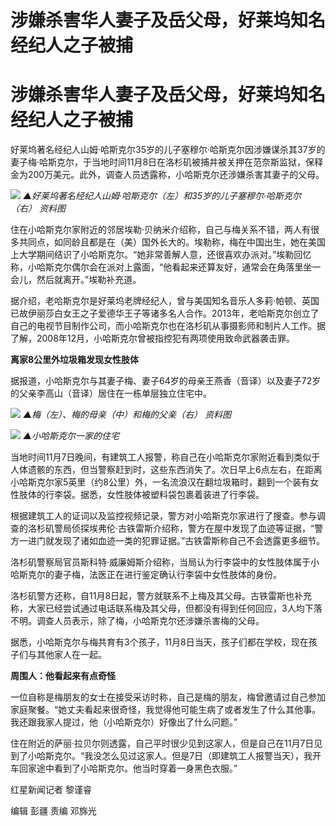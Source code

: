 # 涉嫌杀害华人妻子及岳父母，好莱坞知名经纪人之子被捕

# 涉嫌杀害华人妻子及岳父母，好莱坞知名经纪人之子被捕

好莱坞著名经纪人山姆·哈斯克尔35岁的儿子塞穆尔·哈斯克尔因涉嫌谋杀其37岁的妻子梅·哈斯克尔，于当地时间11月8日在洛杉矶被捕并被关押在范奈斯监狱，保释金为200万美元。此外，调查人员透露称，小哈斯克尔还涉嫌杀害其妻子的父母。

![](https://inews.gtimg.com/om_bt/O_8JxfJdLjtTgoE7DMg3UQakqX5Whlr_Q3B-yYMsPd1bUAA/1000)
_▲好莱坞著名经纪人山姆·哈斯克尔（左）和35岁的儿子塞穆尔·哈斯克尔（右） 资料图_

住在小哈斯克尔家附近的邻居埃勒·贝纳米介绍称，自己与梅关系不错，两人有很多共同点，如同龄且都是在（美）国外长大的。埃勒称，梅在中国出生，她在美国上大学期间结识了小哈斯克尔。“她非常善解人意，还很喜欢办派对。”埃勒回忆称，小哈斯克尔偶尔会在派对上露面，“他看起来还算友好，通常会在角落里坐一会儿，然后就离开。”埃勒补充道。

据介绍，老哈斯克尔是好莱坞老牌经纪人，曾与美国知名音乐人多莉·帕顿、英国已故伊丽莎白女王之子爱德华王子等诸多名人合作。2013年，老哈斯克尔创立了自己的电视节目制作公司，而小哈斯克尔也在洛杉矶从事摄影师和制片人工作。据了解，2008年12月，小哈斯克尔曾被指控犯有两项使用致命武器袭击罪。

**离家8公里外垃圾箱发现女性肢体**

据报道，小哈斯克尔与其妻子梅、妻子64岁的母亲王燕香（音译）以及妻子72岁的父亲李高山（音译）居住在一栋单层独立住宅中。

![](https://inews.gtimg.com/om_bt/O7M4Ex1mJFeibxlm2cPZvEJoFqYwed0RLcIzQ_eeA6KgMAA/1000)
_▲梅（左）、梅的母亲（中）和梅的父亲（右） 资料图_

![](https://inews.gtimg.com/om_bt/OAkiIH5WT5sWvmS6P6SbdodGgqeOarR4iDg5WmDgnqZLAAA/1000)
_▲小哈斯克尔一家的住宅_

当地时间11月7日晚间，有建筑工人报警，称自己在小哈斯克尔家附近看到类似于人体遗骸的东西，但当警察赶到时，这些东西消失了。次日早上6点左右，在距离小哈斯克尔家5英里（约8公里）外，一名流浪汉在翻垃圾箱时，翻到一个装有女性肢体的行李袋。据悉，女性肢体被塑料袋包裹着装进了行李袋。

根据建筑工人的证词以及监控视频记录，警方对小哈斯克尔家进行了搜查。参与调查的洛杉矶警局侦探埃弗伦·古铁雷斯介绍称，警方在屋中发现了血迹等证据，“警方一进门就发现了诸如血迹一类的犯罪证据。”古铁雷斯称自己不会透露更多细节。

洛杉矶警察局官员斯科特·威廉姆斯介绍称，当局认为行李袋中的女性肢体属于小哈斯克尔的妻子梅，法医正在进行鉴定确认行李袋中女性肢体的身份。

洛杉矶警方还称，自11月8日起，警方就联系不上梅及其父母。古铁雷斯也补充称，大家已经尝试通过电话联系梅及其父母，但都没有得到任何回应，3人均下落不明。调查人员表示，除了梅，小哈斯克尔还涉嫌杀害梅的父母。

据悉，小哈斯克尔与梅共育有3个孩子，11月8日当天，孩子们都在学校，现在孩子们与其他家人在一起。

**周围人：他看起来有点奇怪**

一位自称是梅朋友的女士在接受采访时称，自己是梅的朋友，梅曾邀请过自己参加家庭聚餐。“她丈夫看起来很奇怪，我觉得他可能生病了或者发生了什么其他事。我还跟我家人提过，他（小哈斯克尔）好像出了什么问题。”

住在附近的萨丽·拉贝尔则透露，自己平时很少见到这家人，但是自己在11月7日见到了小哈斯克尔。“我没怎么见过这家人。但是7日（即建筑工人报警当天），我开车回家途中看到了小哈斯克尔。他当时穿着一身黑色衣服。”

红星新闻记者 黎谨睿

编辑 彭疆 责编 邓旆光

